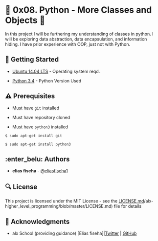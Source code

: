 # :shell:  0x08. Python - More Classes and Objects :shell:

In this project I will be furthering my understanding of classes in python. I will be exploring data abstraction, data encapsulation, and information hiding. I have prior experience with OOP, just not with Python.

## :running: Getting Started

* [Ubuntu 14.04 LTS](http://releases.ubuntu.com/14.04/) - Operating system reqd.

* [Python 3.4](https://www.python.org/download/releases/3.4.0/) - Python Version Used

## :warning: Prerequisites

* Must have `git` installed

* Must have repository cloned

* Must have `python3` installed

```
$ sudo apt-get install git
```

```
$ sudo apt-get install python3
```

## :enter_belu: Authors
* **elias fiseha** - [@eliasfiseha1](https://https://github.com/malu17)

## :mag: License

This project is licensed under the MIT License - see the [LICENSE.md](https://github.com/malu17)/alx-higher_level_programming/blob/master/LICENSE.md) file for details



## :mega: Acknowledgments

* alx School (providing guidance)
[Elias fiseha]|[Twitter](https://twitter.com/eliasfiseha1) | [GitHub](https://github.com/malu17)
